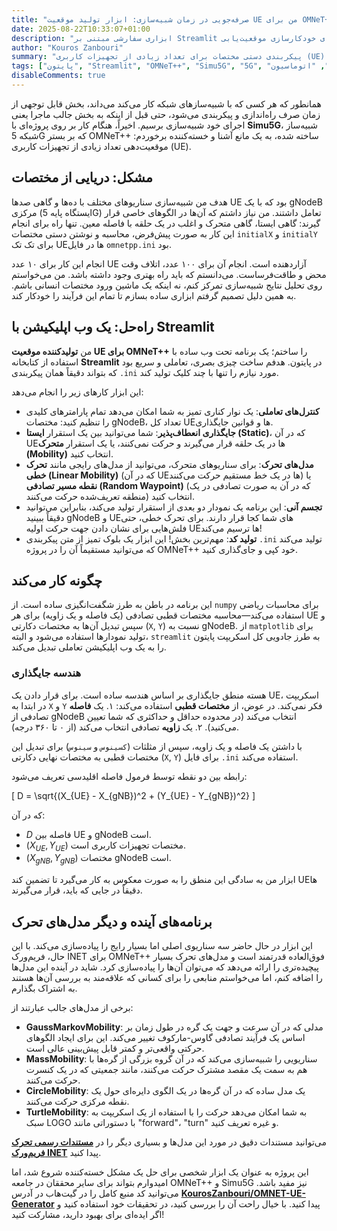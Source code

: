```yaml
---
title: "صرفه‌جویی در زمان شبیه‌سازی: ابزار تولید موقعیت UE من برای OMNeT++ و Simu5G"
date: 2025-08-22T10:33:07+01:00
description: "ابزاری سفارشی مبتنی بر Streamlit که برای خودکارسازی موقعیت‌یابی UE در شبیه‌سازی‌های شبکه OMNeT++ و Simu5G طراحی شده و باعث صرفه‌جویی در زمان تحقیق می‌شود."
author: "Kouros Zanbouri"
summary: "پیکربندی دستی مختصات برای تعداد زیادی از تجهیزات کاربری (UE) در شبیه‌سازی‌های OMNeT++ و Simu5G یک کار خسته‌کننده است. این پست، جزئیات ساخت یک ابزار تحت وب مبتنی بر پایتون با استفاده از Streamlit را شرح می‌دهد که این فرآیند را خودکار می‌کند. این برنامه امکان جایگذاری تعاملی و بصری UEها را در سناریوهای ایستا یا متحرک فراهم کرده و کد پیکربندی ini مورد نیاز را به صورت آنی تولید می‌کند تا روند آماده‌سازی شبیه‌سازی را سرعت بخشد."
tags: ["پایتون", "Streamlit", "OMNeT++", "Simu5G", "5G", "شبیه‌سازی شبکه", "اتوماسیون"]
disableComments: true
---
```


همانطور که هر کسی که با شبیه‌سازهای شبکه کار می‌کند می‌داند، بخش قابل توجهی از زمان صرف راه‌اندازی و پیکربندی می‌شود، حتی قبل از اینکه به بخش جالب ماجرا یعنی اجرای خود شبیه‌سازی برسیم. اخیراً، هنگام کار بر روی پروژه‌ای با **Simu5G**، شبیه‌ساز شبکه 5G که بر بستر OMNeT++ ساخته شده، به یک مانع آشنا و خسته‌کننده برخوردم: موقعیت‌دهی تعداد زیادی از تجهیزات کاربری (UE).

## مشکل: دریایی از مختصات

هدف من شبیه‌سازی سناریوهای مختلف با ده‌ها و گاهی صدها UE بود که با یک gNodeB مرکزی (ایستگاه پایه 5G) تعامل داشتند. من نیاز داشتم که آن‌ها در الگوهای خاصی قرار گیرند: گاهی ایستا، گاهی متحرک و اغلب در یک حلقه با فاصله معین. تنها راه برای انجام این کار به صورت پیش‌فرض، محاسبه و نوشتن دستی مختصات `initialX` و `initialY` برای تک تک UEها در فایل `omnetpp.ini` بود.

انجام این کار برای ۱۰ عدد UE آزاردهنده است. انجام آن برای ۱۰۰ عدد، اتلاف وقت محض و طاقت‌فرساست. می‌دانستم که باید راه بهتری وجود داشته باشد. من می‌خواستم روی تحلیل نتایج شبیه‌سازی تمرکز کنم، نه اینکه یک ماشین ورود مختصات انسانی باشم. به همین دلیل تصمیم گرفتم ابزاری ساده بسازم تا تمام این فرآیند را خودکار کند.

## راه‌حل: یک وب اپلیکیشن با Streamlit 

من **تولیدکننده موقعیت UE برای OMNeT++** را ساختم؛ یک برنامه تحت وب ساده با استفاده از کتابخانه **Streamlit** در پایتون. هدفم ساخت چیزی بصری، تعاملی و سریع بود که بتواند دقیقاً همان پیکربندی `.ini` مورد نیازم را تنها با چند کلیک تولید کند.



این ابزار کارهای زیر را انجام می‌دهد:

* **کنترل‌های تعاملی**: یک نوار کناری تمیز به شما امکان می‌دهد تمام پارامترهای کلیدی را تنظیم کنید: مختصات gNodeB، تعداد کل UEها و قوانین جایگذاری.
* **جایگذاری انعطاف‌پذیر**: شما می‌توانید بین یک استقرار **ایستا (Static)**، که در آن UEها در یک حلقه قرار می‌گیرند و حرکت نمی‌کنند، یا یک استقرار **متحرک (Mobility)** انتخاب کنید.
* **مدل‌های تحرک**: برای سناریوهای متحرک، می‌توانید از مدل‌های رایجی مانند **تحرک خطی (Linear Mobility)** (که در آن UEها در یک خط مستقیم حرکت می‌کنند) یا **نقطه مسیر تصادفی (Random Waypoint)** (که در آن به صورت تصادفی در یک منطقه تعریف‌شده حرکت می‌کنند) انتخاب کنید.
* **تجسم آنی**: این برنامه یک نمودار دو بعدی از استقرار تولید می‌کند، بنابراین می‌توانید دقیقاً ببینید gNodeB و UEهای شما کجا قرار دارند. برای تحرک خطی، حتی فلش‌هایی برای نشان دادن جهت حرکت اولیه UEها ترسیم می‌کند!
* **تولید کد**: مهم‌ترین بخش! این ابزار یک بلوک تمیز از متن پیکربندی `.ini` تولید می‌کند که می‌توانید مستقیماً آن را در پروژه OMNeT++ خود کپی و جای‌گذاری کنید.

## چگونه کار می‌کند

این برنامه در باطن به طرز شگفت‌انگیزی ساده است. از `numpy` برای محاسبات ریاضی استفاده می‌کند—محاسبه مختصات قطبی تصادفی (یک فاصله و یک زاویه) برای هر UE و سپس تبدیل آن‌ها به مختصات دکارتی (`X`, `Y`) نسبت به gNodeB. از `matplotlib` برای تولید نمودارها استفاده می‌شود و البته، `streamlit` به طرز جادویی کل اسکریپت پایتون را به یک وب اپلیکیشن تعاملی تبدیل می‌کند.

### هندسه جایگذاری

هسته منطق جایگذاری بر اساس هندسه ساده است. برای قرار دادن یک UE، اسکریپت در ابتدا به `X` و `Y` فکر نمی‌کند. در عوض، از **مختصات قطبی** استفاده می‌کند:
۱. یک **فاصله** تصادفی از gNodeB انتخاب می‌کند (در محدوده حداقل و حداکثری که شما تعیین می‌کنید).
۲. یک **زاویه** تصادفی انتخاب می‌کند (از ۰ تا ۳۶۰ درجه).

با داشتن یک فاصله و یک زاویه، سپس از مثلثات (`کسینوس` و `سینوس`) برای تبدیل این مختصات قطبی به مختصات نهایی دکارتی (`X`, `Y`) برای فایل `.ini` استفاده می‌کند.

رابطه بین دو نقطه توسط فرمول فاصله اقلیدسی تعریف می‌شود:


\[
D = \\sqrt{(X_{UE} - X_{gNB})^2 + (Y_{UE} - Y_{gNB})^2}
\]

که در آن:
* $D$ فاصله بین UE و gNodeB است.
* $(X_{UE}, Y_{UE})$ مختصات تجهیزات کاربری است.
* $(X_{gNB}, Y_{gNB})$ مختصات gNodeB است.

ابزار من به سادگی این منطق را به صورت معکوس به کار می‌گیرد تا تضمین کند UEها دقیقاً در جایی که باید، قرار می‌گیرند.

## برنامه‌های آینده و دیگر مدل‌های تحرک

این ابزار در حال حاضر سه سناریوی اصلی اما بسیار رایج را پیاده‌سازی می‌کند. با این حال، فریم‌ورک INET برای OMNeT++ فوق‌العاده قدرتمند است و مدل‌های تحرک بسیار پیچیده‌تری را ارائه می‌دهد که می‌توان آن‌ها را پیاده‌سازی کرد. شاید در آینده این مدل‌ها را اضافه کنم، اما می‌خواستم منابعی را برای کسانی که علاقه‌مند به بررسی آن‌ها هستند به اشتراک بگذارم.

برخی از مدل‌های جالب عبارتند از:

* **GaussMarkovMobility**: مدلی که در آن سرعت و جهت یک گره در طول زمان بر اساس یک فرآیند تصادفی گاوس-مارکوف تغییر می‌کند. این برای ایجاد الگوهای حرکتی واقعی‌تر و کمتر قابل پیش‌بینی عالی است.
* **MassMobility**: سناریویی را شبیه‌سازی می‌کند که در آن گروه بزرگی از گره‌ها با هم به سمت یک مقصد مشترک حرکت می‌کنند، مانند جمعیتی که در یک کنسرت حرکت می‌کنند.
* **CircleMobility**: یک مدل ساده که در آن گره‌ها در یک الگوی دایره‌ای حول یک نقطه مرکزی حرکت می‌کنند.
* **TurtleMobility**: به شما امکان می‌دهد حرکت را با استفاده از یک اسکریپت به سبک LOGO با دستوراتی مانند "forward"، "turn" و غیره تعریف کنید.

می‌توانید مستندات دقیق در مورد این مدل‌ها و بسیاری دیگر را در **[مستندات رسمی تحرک فریم‌ورک INET](https://inet.omnetpp.org/docs/users-guide/ch-mobility.html)** پیدا کنید.

این پروژه به عنوان یک ابزار شخصی برای حل یک مشکل خسته‌کننده شروع شد، اما امیدوارم بتواند برای سایر محققان در جامعه OMNeT++ و Simu5G نیز مفید باشد. می‌توانید کد منبع کامل را در گیت‌هاب در آدرس **[KourosZanbouri/OMNET-UE-Generator](https://github.com/KourosZanbouri/OMNET-UE-Generator)** پیدا کنید. با خیال راحت آن را بررسی کنید، در تحقیقات خود استفاده کنید و اگر ایده‌ای برای بهبود دارید، مشارکت کنید!